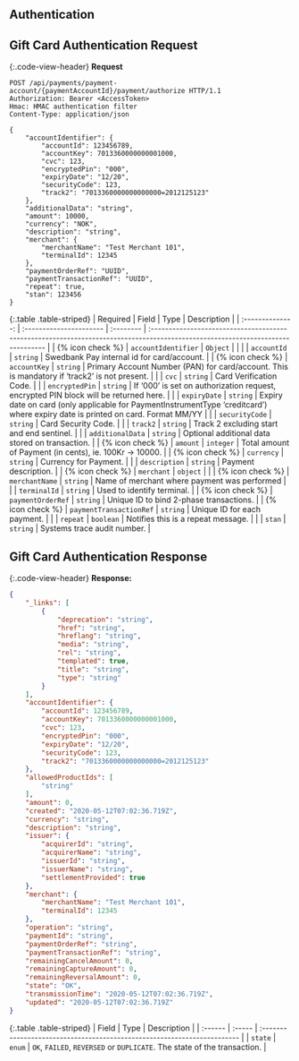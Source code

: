 ## Authentication

## Gift Card Authentication Request

{:.code-view-header}
**Request**

```http
POST /api/payments/payment-account/{paymentAccountId}/payment/authorize HTTP/1.1
Authorization: Bearer <AccessToken>
Hmac: HMAC authentication filter
Content-Type: application/json

{
    "accountIdentifier": {
        "accountId": 123456789,
        "accountKey": 7013360000000001000,
        "cvc": 123,
        "encryptedPin": "000",
        "expiryDate": "12/20",
        "securityCode": 123,
        "track2": "7013360000000000000=2012125123"
    },
    "additionalData": "string",
    "amount": 10000,
    "currency": "NOK",
    "description": "string",
    "merchant": {
        "merchantName": "Test Merchant 101",
        "terminalId": 12345
    },
    "paymentOrderRef": "UUID",
    "paymentTransactionRef": "UUID",
    "repeat": true,
    "stan": 123456
}
```

{:.table .table-striped}
|     Required     | Field                   | Type      | Description                                                                                                                     |
| :--------------: | :---------------------- | :-------- | :------------------------------------------------------------------------------------------------------------------------------ |
| {% icon check %} | `accountIdentifier`     | `Object`  |                                                                                                                                 |
|                  | `accountId`             | `string`  | Swedbank Pay internal id for card/account.                                                                                      |
| {% icon check %} | `accountKey`            | `string`  | Primary Account Number (PAN) for card/account. This is mandatory if ‘track2’ is not present.                                    |
|                  | `cvc`                   | `string`  | Card Verification Code.                                                                                                         |
|                  | `encryptedPin`          | `string`  | If ‘000’ is set on authorization request, encrypted PIN block will be returned here.                                            |
|                  | `expiryDate`            | `string`  | Expiry date on card (only applicable for PaymentInstrumentType ‘creditcard’) where expiry date is printed on card. Format MM/YY |
|                  | `securityCode`          | `string`  | Card Security Code.                                                                                                             |
|                  | `track2`                | `string`  | Track 2 excluding start and end sentinel.                                                                                       |
|                  | `additionalData`        | `string`  | Optional additional data stored on transaction.                                                                                 |
| {% icon check %} | `amount`                | `integer` | Total amount of Payment (in cents), ie. 100Kr -> 10000.                                                                         |
| {% icon check %} | `currency`              | `string`  | Currency for Payment.                                                                                                           |
|                  | `description`           | `string`  | Payment description.                                                                                                            |
| {% icon check %} | `merchant`              | `object`  |                                                                                                                                 |
| {% icon check %} | `merchantName`          | `string`  | Name of merchant where payment was performed                                                                                    |
|                  | `terminalId`            | `string`  | Used to identify terminal.                                                                                                      |
| {% icon check %} | `paymentOrderRef`       | `string`  | Unique ID to bind 2-phase transactions.                                                                                         |
| {% icon check %} | `paymentTransactionRef` | `string`  | Unique ID for each payment.                                                                                                     |
|                  | `repeat`                | `boolean` | Notifies this is a repeat message.                                                                                              |
|                  | `stan`                  | `string`  | Systems trace audit number.                                                                                                     |

## Gift Card Authentication Response

{:.code-view-header}
**Response:**

```json
{
    "_links": [
        {
            "deprecation": "string",
            "href": "string",
            "hreflang": "string",
            "media": "string",
            "rel": "string",
            "templated": true,
            "title": "string",
            "type": "string"
        }
    ],
    "accountIdentifier": {
        "accountId": 123456789,
        "accountKey": 7013360000000001000,
        "cvc": 123,
        "encryptedPin": "000",
        "expiryDate": "12/20",
        "securityCode": 123,
        "track2": "7013360000000000000=2012125123"
    },
    "allowedProductIds": [
        "string"
    ],
    "amount": 0,
    "created": "2020-05-12T07:02:36.719Z",
    "currency": "string",
    "description": "string",
    "issuer": {
        "acquirerId": "string",
        "acquirerName": "string",
        "issuerId": "string",
        "issuerName": "string",
        "settlementProvided": true
    },
    "merchant": {
        "merchantName": "Test Merchant 101",
        "terminalId": 12345
    },
    "operation": "string",
    "paymentId": "string",
    "paymentOrderRef": "string",
    "paymentTransactionRef": "string",
    "remainingCancelAmount": 0,
    "remainingCaptureAmount": 0,
    "remainingReversalAmount": 0,
    "state": "OK",
    "transmissionTime": "2020-05-12T07:02:36.719Z",
    "updated": "2020-05-12T07:02:36.719Z"
}
```

{:.table .table-striped}
| Field   | Type   | Description                                                              |
| :------ | :----- | :----------------------------------------------------------------------- |
| `state` | `enum` | `OK`, `FAILED`, `REVERSED` or `DUPLICATE`. The state of the transaction. |
